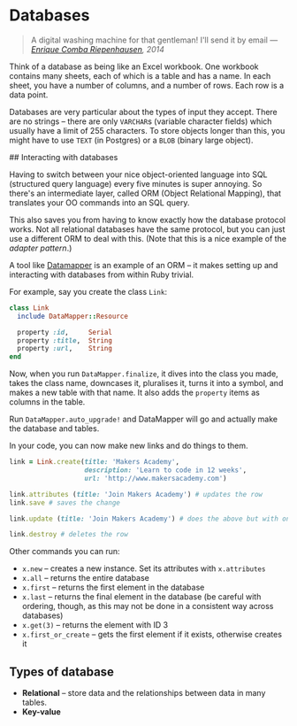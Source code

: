 # Databases

> A digital washing machine for that gentleman! I'll send it by email
> —*[Enrique Comba Riepenhausen](http://ecomba.pro), 2014*

Think of a database as being like an Excel workbook. One workbook contains many sheets, each of which is a table and has a name. In each sheet, you have a number of columns, and a number of rows. Each row is a data point.  

Databases are very particular about the types of input they accept. There are no strings – there are only `VARCHAR`s (variable character fields) which usually have a limit of 255 characters. To store objects longer than this, you might have to use `TEXT` (in Postgres) or a `BLOB` (binary large object).

## Interacting with databases

Having to switch between your nice object-oriented language into SQL (structured query language) every five minutes is super annoying. So there's an intermediate layer, called ORM (Object Relational Mapping), that translates your OO commands into an SQL query.

This also saves you from having to know exactly how the database protocol works. Not all relational databases have the same protocol, but you can just use a different ORM to deal with this. (Note that this is a nice example of the *adapter pattern*.)

A tool like [Datamapper](http://datamapper.org) is an example of an ORM – it makes setting up and interacting with databases from within Ruby trivial.

For example, say you create the class `Link`:

```ruby 
class Link
  include DataMapper::Resource

  property :id,     Serial
  property :title,  String
  property :url,    String
end
```

Now, when you run `DataMapper.finalize`, it dives into the class you made, takes the class name, downcases it, pluralises it, turns it into a symbol, and makes a new table with that name. It also adds the `property` items as columns in the table.

Run `DataMapper.auto_upgrade!` and DataMapper will go and actually make the database and tables.

In your code, you can now make new links and do things to them.

```ruby
link = Link.create(title: 'Makers Academy',
                   description: 'Learn to code in 12 weeks',
                   url: 'http://www.makersacademy.com')

link.attributes (title: 'Join Makers Academy') # updates the row
link.save # saves the change

link.update (title: 'Join Makers Academy') # does the above but with one command

link.destroy # deletes the row
```

Other commands you can run:

* `x.new` – creates a new instance. Set its attributes with `x.attributes`
* `x.all` – returns the entire database
* `x.first` – returns the first element in the database
* `x.last` – returns the final element in the database (be careful with ordering, though, as this may not be done in a consistent way across databases)
* `x.get(3)` – returns the element with ID 3
* `x.first_or_create` – gets the first element if it exists, otherwise creates it

## Types of database

* **Relational** – store data and the relationships between data in many tables.
* **Key-value**